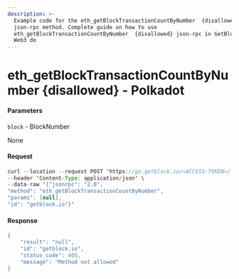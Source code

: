 ```yaml
---
description: >-
  Example code for the eth_getBlockTransactionCountByNumber  {disallowed}
  json-rpc method. Сomplete guide on how to use
  eth_getBlockTransactionCountByNumber  {disallowed} json-rpc in GetBlock.io
  Web3 do
---
```


# eth\_getBlockTransactionCountByNumber {disallowed} - Polkadot

#### Parameters

`block` - BlockNumber

None

#### Request

```java
curl --location --request POST 'https://go.getblock.io/<ACCESS-TOKEN>/' \
--header 'Content-Type: application/json' \ 
--data-raw '{"jsonrpc": "2.0",
"method": "eth_getBlockTransactionCountByNumber",
"params": [null],
"id": "getblock.io"}'
```

#### Response

```java
{
    "result": "null",
    "id": "getblock.io",
    "status_code": 405,
    "message": "Method not allowed"
}
```
